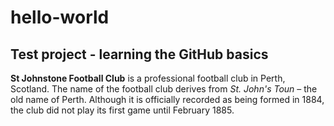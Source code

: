 # hello-world
Test project - learning the GitHub basics
---
**St Johnstone Football Club** is a professional football club in Perth, Scotland. The name of the football club derives from *St. John's Toun* – the old name of Perth. Although it is officially recorded as being formed in 1884, the club did not play its first game until February 1885.
